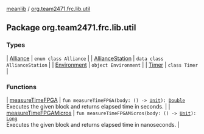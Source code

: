 [meanlib](../index.md) / [org.team2471.frc.lib.util](./index.md)

## Package org.team2471.frc.lib.util

### Types

| [Alliance](-alliance/index.md) | `enum class Alliance` |
| [AllianceStation](-alliance-station/index.md) | `data class AllianceStation` |
| [Environment](-environment/index.md) | `object Environment` |
| [Timer](-timer/index.md) | `class Timer` |

### Functions

| [measureTimeFPGA](measure-time-f-p-g-a.md) | `fun measureTimeFPGA(body: () -> `[`Unit`](https://kotlinlang.org/api/latest/jvm/stdlib/kotlin/-unit/index.html)`): `[`Double`](https://kotlinlang.org/api/latest/jvm/stdlib/kotlin/-double/index.html)<br>Executes the given block and returns elapsed time in seconds. |
| [measureTimeFPGAMicros](measure-time-f-p-g-a-micros.md) | `fun measureTimeFPGAMicros(body: () -> `[`Unit`](https://kotlinlang.org/api/latest/jvm/stdlib/kotlin/-unit/index.html)`): `[`Long`](https://kotlinlang.org/api/latest/jvm/stdlib/kotlin/-long/index.html)<br>Executes the given block and returns elapsed time in nanoseconds. |

